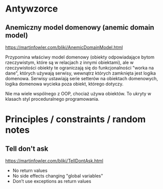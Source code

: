 # Antywzorce

## Anemiczny model domenowy (anemic domain model)

https://martinfowler.com/bliki/AnemicDomainModel.html

Przypomina właściwy model domenowy (obiekty odpowiadające bytom rzeczywistym, które są w relacjach z innymi obiektami), 
ale w rzeczywistości obiekty te ograniczają się do funkcjonalności "worka na dane", których używają serwisy, wewnątrz których 
zamknięta jest logika domenowa. Serwisy ustawiają serie setterów na obiektach domenowych, logika domenowa wycieka poza obiekt,
którego dotyczy.

Nie ma wiele wspólnego z OOP, chociaż używa obiektów. To ukryty w klasach styl proceduralnego programowania.


# Principles / constraints / random notes

## Tell don't ask

https://martinfowler.com/bliki/TellDontAsk.html

* No return values
* No side effects changing "global variables"
* Don’t use exceptions as return values